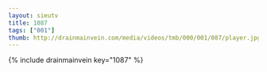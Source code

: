 ```yaml
--- 
layout: sieutv
title: 1087
tags: ["001"]
thumb: http://drainmainvein.com/media/videos/tmb/000/001/087/player.jpg
---
```

{% include drainmainvein key="1087" %} 

